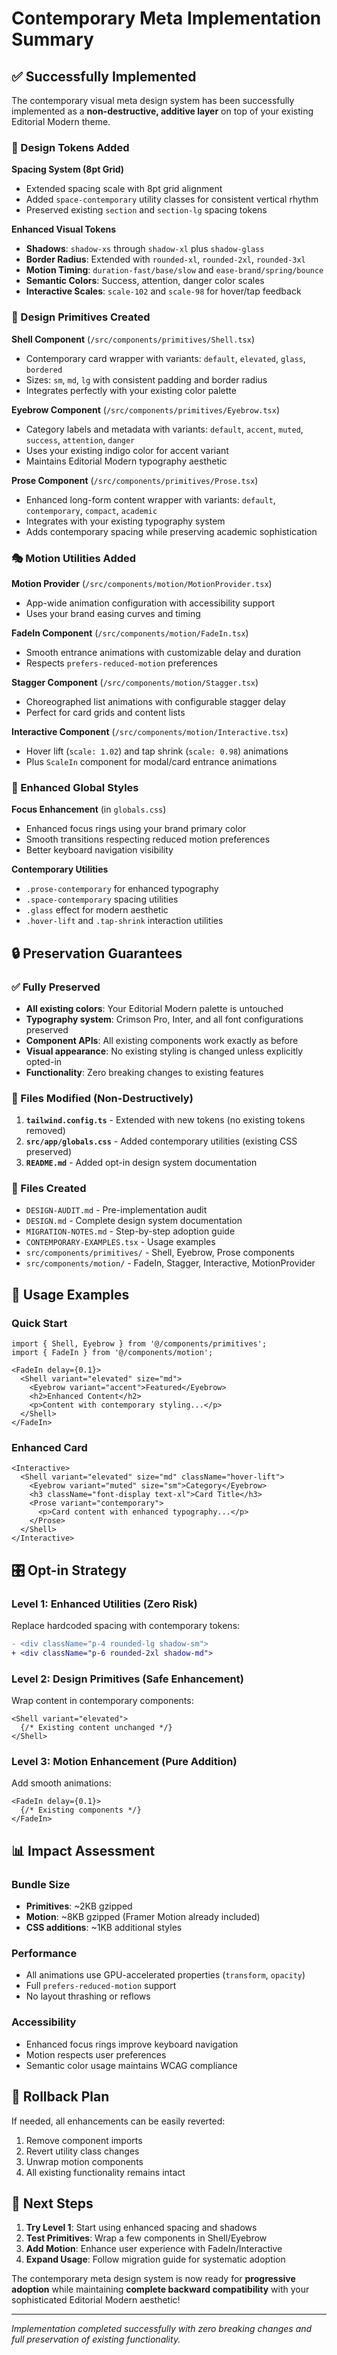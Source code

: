 # Contemporary Meta Implementation Summary

## ✅ Successfully Implemented

The contemporary visual meta design system has been successfully implemented as a **non-destructive, additive layer** on top of your existing Editorial Modern theme.

### 🎨 Design Tokens Added

**Spacing System (8pt Grid)**
- Extended spacing scale with 8pt grid alignment
- Added `space-contemporary` utility classes for consistent vertical rhythm
- Preserved existing `section` and `section-lg` spacing tokens

**Enhanced Visual Tokens**
- **Shadows**: `shadow-xs` through `shadow-xl` plus `shadow-glass`
- **Border Radius**: Extended with `rounded-xl`, `rounded-2xl`, `rounded-3xl`
- **Motion Timing**: `duration-fast/base/slow` and `ease-brand/spring/bounce`
- **Semantic Colors**: Success, attention, danger color scales
- **Interactive Scales**: `scale-102` and `scale-98` for hover/tap feedback

### 🧩 Design Primitives Created

**Shell Component** (`/src/components/primitives/Shell.tsx`)
- Contemporary card wrapper with variants: `default`, `elevated`, `glass`, `bordered`
- Sizes: `sm`, `md`, `lg` with consistent padding and border radius
- Integrates perfectly with your existing color palette

**Eyebrow Component** (`/src/components/primitives/Eyebrow.tsx`)
- Category labels and metadata with variants: `default`, `accent`, `muted`, `success`, `attention`, `danger`
- Uses your existing indigo color for accent variant
- Maintains Editorial Modern typography aesthetic

**Prose Component** (`/src/components/primitives/Prose.tsx`)
- Enhanced long-form content wrapper with variants: `default`, `contemporary`, `compact`, `academic`
- Integrates with your existing typography system
- Adds contemporary spacing while preserving academic sophistication

### 🎭 Motion Utilities Added

**Motion Provider** (`/src/components/motion/MotionProvider.tsx`)
- App-wide animation configuration with accessibility support
- Uses your brand easing curves and timing

**FadeIn Component** (`/src/components/motion/FadeIn.tsx`)
- Smooth entrance animations with customizable delay and duration
- Respects `prefers-reduced-motion` preferences

**Stagger Component** (`/src/components/motion/Stagger.tsx`)
- Choreographed list animations with configurable stagger delay
- Perfect for card grids and content lists

**Interactive Component** (`/src/components/motion/Interactive.tsx`)
- Hover lift (`scale: 1.02`) and tap shrink (`scale: 0.98`) animations
- Plus `ScaleIn` component for modal/card entrance animations

### 🎯 Enhanced Global Styles

**Focus Enhancement** (in `globals.css`)
- Enhanced focus rings using your brand primary color
- Smooth transitions respecting reduced motion preferences
- Better keyboard navigation visibility

**Contemporary Utilities**
- `.prose-contemporary` for enhanced typography
- `.space-contemporary` spacing utilities
- `.glass` effect for modern aesthetic
- `.hover-lift` and `.tap-shrink` interaction utilities

## 🔒 Preservation Guarantees

### ✅ Fully Preserved
- **All existing colors**: Your Editorial Modern palette is untouched
- **Typography system**: Crimson Pro, Inter, and all font configurations preserved
- **Component APIs**: All existing components work exactly as before
- **Visual appearance**: No existing styling is changed unless explicitly opted-in
- **Functionality**: Zero breaking changes to existing features

### 📁 Files Modified (Non-Destructively)
1. **`tailwind.config.ts`** - Extended with new tokens (no existing tokens removed)
2. **`src/app/globals.css`** - Added contemporary utilities (existing CSS preserved)
3. **`README.md`** - Added opt-in design system documentation

### 📂 Files Created
- `DESIGN-AUDIT.md` - Pre-implementation audit
- `DESIGN.md` - Complete design system documentation  
- `MIGRATION-NOTES.md` - Step-by-step adoption guide
- `CONTEMPORARY-EXAMPLES.tsx` - Usage examples
- `src/components/primitives/` - Shell, Eyebrow, Prose components
- `src/components/motion/` - FadeIn, Stagger, Interactive, MotionProvider

## 🚀 Usage Examples

### Quick Start
```tsx
import { Shell, Eyebrow } from '@/components/primitives';
import { FadeIn } from '@/components/motion';

<FadeIn delay={0.1}>
  <Shell variant="elevated" size="md">
    <Eyebrow variant="accent">Featured</Eyebrow>
    <h2>Enhanced Content</h2>
    <p>Content with contemporary styling...</p>
  </Shell>
</FadeIn>
```

### Enhanced Card
```tsx
<Interactive>
  <Shell variant="elevated" size="md" className="hover-lift">
    <Eyebrow variant="muted" size="sm">Category</Eyebrow>
    <h3 className="font-display text-xl">Card Title</h3>
    <Prose variant="contemporary">
      <p>Card content with enhanced typography...</p>
    </Prose>
  </Shell>
</Interactive>
```

## 🎛️ Opt-in Strategy

### Level 1: Enhanced Utilities (Zero Risk)
Replace hardcoded spacing with contemporary tokens:
```diff
- <div className="p-4 rounded-lg shadow-sm">
+ <div className="p-6 rounded-2xl shadow-md">
```

### Level 2: Design Primitives (Safe Enhancement)
Wrap content in contemporary components:
```tsx
<Shell variant="elevated">
  {/* Existing content unchanged */}
</Shell>
```

### Level 3: Motion Enhancement (Pure Addition)
Add smooth animations:
```tsx
<FadeIn delay={0.1}>
  {/* Existing components */}
</FadeIn>
```

## 📊 Impact Assessment

### Bundle Size
- **Primitives**: ~2KB gzipped
- **Motion**: ~8KB gzipped (Framer Motion already included)
- **CSS additions**: ~1KB additional styles

### Performance
- All animations use GPU-accelerated properties (`transform`, `opacity`)
- Full `prefers-reduced-motion` support
- No layout thrashing or reflows

### Accessibility
- Enhanced focus rings improve keyboard navigation
- Motion respects user preferences
- Semantic color usage maintains WCAG compliance

## 🔄 Rollback Plan

If needed, all enhancements can be easily reverted:
1. Remove component imports
2. Revert utility class changes
3. Unwrap motion components
4. All existing functionality remains intact

## 🎯 Next Steps

1. **Try Level 1**: Start using enhanced spacing and shadows
2. **Test Primitives**: Wrap a few components in Shell/Eyebrow
3. **Add Motion**: Enhance user experience with FadeIn/Interactive
4. **Expand Usage**: Follow migration guide for systematic adoption

The contemporary meta design system is now ready for **progressive adoption** while maintaining **complete backward compatibility** with your sophisticated Editorial Modern aesthetic!

---

*Implementation completed successfully with zero breaking changes and full preservation of existing functionality.*